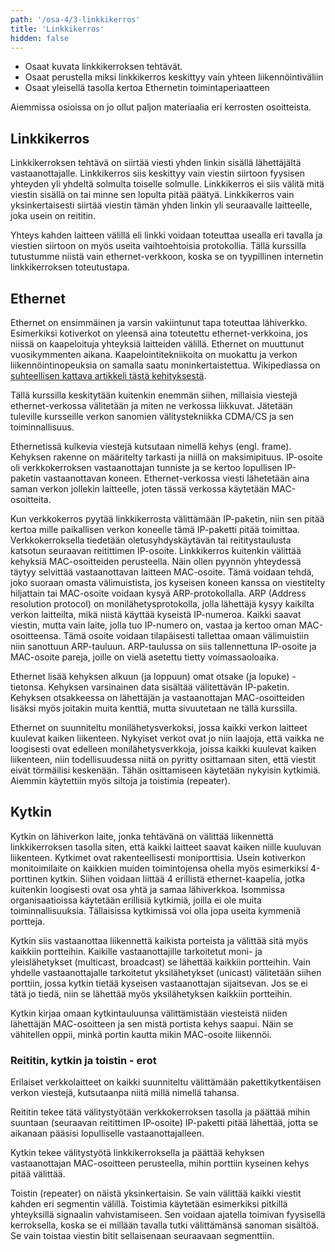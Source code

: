 ```yaml
---
path: '/osa-4/3-linkkikerros'
title: 'Linkkikerros'
hidden: false
---
```



<text-box variant='learningObjectives' name='Oppimistavoitteet'>

- Osaat kuvata linkkikerroksen tehtävät.
- Osaat perustella miksi linkkikerros keskittyy vain yhteen liikennöintiväliin
- Osaat yleisellä tasolla kertoa Ethernetin toimintaperiaatteen

</text-box>


Aiemmissa osioissa on jo ollut paljon materiaalia eri kerrosten osoitteista.

<quiz id="bb43bf16-0d70-594f-a3e1-82a0d1d277c4"></quiz>


##  Linkkikerros

Linkkikerroksen tehtävä on siirtää viesti yhden linkin sisällä lähettäjältä vastaanottajalle. Linkkikerros siis keskittyy vain viestin siirtoon fyysisen yhteyden yli yhdeltä solmulta toiselle solmulle. Linkkikerros ei siis välitä mitä viestin sisällä on tai minne sen lopulta pitää päätyä. Linkkikerros vain yksinkertaisesti siirtää viestin tämän yhden linkin yli seuraavalle laitteelle, joka usein on reititin.

Yhteys kahden laitteen välillä eli linkki voidaan toteuttaa usealla eri tavalla ja viestien siirtoon on myös useita vaihtoehtoisia protokollia. Tällä kurssilla tutustumme niistä vain ethernet-verkkoon, koska se on tyypillinen internetin linkkikerroksen toteutustapa.



## Ethernet

Ethernet on ensimmäinen ja varsin vakiintunut tapa toteuttaa lähiverkko. Esimerkiksi kotiverkot on yleensä aina toteutettu ethernet-verkkoina, jos niissä on kaapeloituja yhteyksiä laitteiden välillä.  Ethernet on muuttunut vuosikymmenten aikana. Kaapelointitekniikoita on muokattu ja verkon liikennöintinopeuksia on samalla saatu moninkertaistettua. Wikipediassa on [suhteellisen kattava artikkeli tästä kehityksestä](https://fi.wikipedia.org/wiki/Ethernet).

Tällä kurssilla keskitytään kuitenkin enemmän siihen, millaisia viestejä ethernet-verkossa välitetään ja miten ne verkossa liikkuvat. Jätetään tuleville kursseille verkon sanomien välitystekniikka CDMA/CS ja sen toiminnallisuus.

Ethernetissä kulkevia viestejä kutsutaan nimellä kehys (engl. frame). Kehyksen rakenne on määritelty tarkasti ja niillä on maksimipituus. IP-osoite oli verkkokerroksen vastaanottajan tunniste ja se kertoo lopullisen IP-paketin vastaanottavan koneen. Ethernet-verkossa viesti lähetetään aina saman verkon jollekin laitteelle, joten tässä verkossa käytetään MAC-osoitteita.

Kun verkkokerros pyytää linkkikerrosta välittämään IP-paketin, niin sen pitää kertoa mille paikallisen verkon koneelle tämä IP-paketti pitää toimittaa. Verkkokerroksella tiedetään oletusyhdyskäytävän tai reititystaulusta katsotun seuraavan reitittimen IP-osoite. Linkkikerros kuitenkin välittää kehyksiä MAC-osoitteiden perusteella. Näin ollen pyynnön yhteydessä täytyy selvittää vastaanottavan laitteen MAC-osoite. Tämä voidaan tehdä, joko suoraan omasta välimuistista, jos kyseisen koneen kanssa on viestitelty hiljattain tai MAC-osoite voidaan kysyä ARP-protokollalla. ARP (Address resolution protocol) on monilähetysprotokolla, jolla lähettäjä kysyy kaikilta verkon laitteilta, mikä niistä käyttää kyseistä IP-numeroa. Kaikki saavat viestin, mutta vain laite, jolla tuo IP-numero on, vastaa ja kertoo oman MAC-osoitteensa. Tämä osoite voidaan tilapäisesti tallettaa omaan välimuistiin niin sanottuun ARP-tauluun.  ARP-taulussa on siis tallennettuna IP-osoite ja MAC-osoite pareja, joille on vielä asetettu tietty voimassaoloaika.

Ethernet lisää kehyksen alkuun (ja loppuun) omat otsake (ja lopuke) -tietonsa. Kehyksen varsinainen data sisältää välitettävän IP-paketin. Kehyksen otsakkeessa on lähettäjän ja vastaanottajan MAC-osoitteiden lisäksi myös joitakin muita kenttiä, mutta sivuutetaan ne tällä kurssilla.

Ethernet on suunniteltu monilähetysverkoksi, jossa kaikki verkon laitteet kuulevat kaiken liikenteen. Nykyiset verkot ovat jo niin laajoja, että vaikka ne loogisesti ovat edelleen monilähetysverkkoja, joissa kaikki kuulevat kaiken liikenteen, niin todellisuudessa niitä on pyritty osittamaan siten, että viestit eivät törmäilisi keskenään. Tähän osittamiseen käytetään nykyisin kytkimiä. Aiemmin käytettiin myös siltoja ja toistimia (repeater). 

<quiz id="6a5ecdd9-fe77-519e-ab06-9751f7ca1d20"></quiz>



## Kytkin

Kytkin on lähiverkon laite, jonka tehtävänä on välittää liikennettä linkkikerroksen tasolla siten, että kaikki laitteet saavat kaiken niille kuuluvan liikenteen. Kytkimet ovat rakenteellisesti moniporttisia. Usein kotiverkon monitoimilaite on kaikkien muiden toimintojensa ohella myös esimerkiksi 4-porttinen kytkin. Siihen voidaan liittää 4 erillistä ethernet-kaapelia, jotka kuitenkin loogisesti ovat osa yhtä ja samaa lähiverkkoa. Isommissa organisaatioissa käytetään erillisiä kytkimiä, joilla ei ole muita toiminnallisuuksia. Tällaisissa kytkimissä voi olla jopa useita kymmeniä portteja.

Kytkin siis vastaanottaa liikennettä kaikista porteista ja välittää sitä myös kaikkiin portteihin. Kaikille vastaanottajille tarkoitetut moni- ja yleislähetykset (multicast, broadcast) se lähettää kaikkiin portteihin. Vain yhdelle vastaanottajalle tarkoitetut yksilähetykset (unicast) välitetään siihen porttiin, jossa kytkin tietää kyseisen vastaanottajan sijaitsevan. Jos se ei tätä jo tiedä, niin se lähettää myös yksilähetyksen kaikkiin portteihin.

Kytkin kirjaa omaan kytkintauluunsa välittämistään viesteistä niiden lähettäjän MAC-osoitteen ja sen mistä portista kehys saapui. Näin se vähitellen oppii, minkä portin kautta mikin MAC-osoite liikennöi.


### Reititin, kytkin ja toistin - erot

Erilaiset verkkolaitteet on kaikki suunniteltu välittämään pakettikytkentäisen verkon viestejä, kutsutaanpa niitä millä nimellä tahansa.

Reititin tekee tätä välitystyötään verkkokerroksen tasolla ja päättää mihin suuntaan (seuraavan reitittimen IP-osoite) IP-paketti pitää lähettää, jotta se aikanaan pääsisi lopulliselle vastaanottajalleen.

Kytkin tekee välitystyötä linkkikerroksella ja päättää kehyksen vastaanottajan MAC-osoitteen perusteella, mihin porttiin kyseinen kehys pitää välittää.

Toistin (repeater) on näistä yksinkertaisin. Se vain välittää kaikki viestit kahden eri segmentin välillä. Toistimia käytetään esimerkiksi pitkillä yhteyksillä signaalin vahvistamiseen. Sen voidaan ajatella toimivan fyysisellä kerroksella, koska se ei millään tavalla tutki välittämänsä sanoman sisältöä. Se vain toistaa viestin bitit sellaisenaan seuraavaan segmenttiin.


<quiz id="f12a4f1f-4f58-5c8e-8725-14af3863131f"></quiz>
